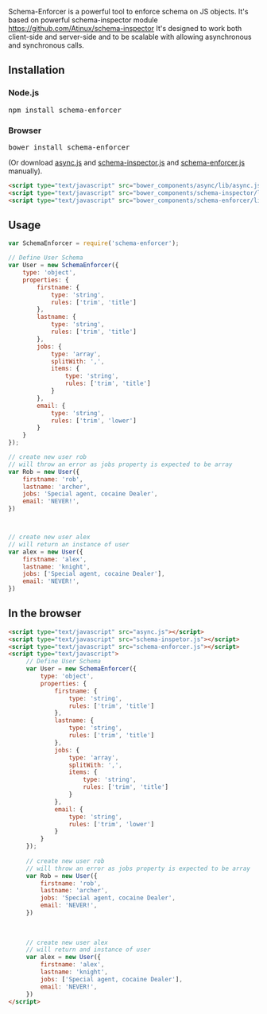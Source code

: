 Schema-Enforcer is a powerful tool to enforce schema on JS objects.
It's based on powerful schema-inspector module https://github.com/Atinux/schema-inspector
It's designed to work both client-side and server-side and to be scalable with allowing asynchronous and synchronous calls.

## Installation

### Node.js
<pre>npm install schema-enforcer</pre>

### Browser
<pre>bower install schema-enforcer</pre>
(Or download [async.js](https://raw.github.com/caolan/async/master/lib/async.js) and [schema-inspector.js](https://raw.github.com/Atinux/schema-inspector/master/lib/schema-inspector.js) and [schema-enforcer.js]() manually).
```html
<script type="text/javascript" src="bower_components/async/lib/async.js"></script>
<script type="text/javascript" src="bower_components/schema-inspector/lib/schema-inspector.js"></script>
<script type="text/javascript" src="bower_components/schema-enforcer/lib/schema-enforcer.js"></script>
```

## Usage

```javascript
var SchemaEnforcer = require('schema-enforcer');

// Define User Schema
var User = new SchemaEnforcer({
    type: 'object',
    properties: {
        firstname: {
            type: 'string',
            rules: ['trim', 'title']
        },
        lastname: {
            type: 'string',
            rules: ['trim', 'title']
        },
        jobs: {
            type: 'array',
            splitWith: ',',
            items: {
                type: 'string',
                rules: ['trim', 'title']
            }
        },
        email: {
            type: 'string',
            rules: ['trim', 'lower']
        }
    }
});

// create new user rob
// will throw an error as jobs property is expected to be array
var Rob = new User({
    firstname: 'rob',
    lastname: 'archer',
    jobs: 'Special agent, cocaine Dealer',
    email: 'NEVER!',
})



// create new user alex
// will return an instance of user
var alex = new User({
    firstname: 'alex',
    lastname: 'knight',
    jobs: ['Special agent, cocaine Dealer'],
    email: 'NEVER!',
})
```

## In the browser

```html
<script type="text/javascript" src="async.js"></script>
<script type="text/javascript" src="schema-inspetor.js"></script>
<script type="text/javascript" src="schema-enforcer.js"></script>
<script type="text/javascript">
     // Define User Schema
     var User = new SchemaEnforcer({
         type: 'object',
         properties: {
             firstname: {
                 type: 'string',
                 rules: ['trim', 'title']
             },
             lastname: {
                 type: 'string',
                 rules: ['trim', 'title']
             },
             jobs: {
                 type: 'array',
                 splitWith: ',',
                 items: {
                     type: 'string',
                     rules: ['trim', 'title']
                 }
             },
             email: {
                 type: 'string',
                 rules: ['trim', 'lower']
             }
         }
     });
     
     // create new user rob
     // will throw an error as jobs property is expected to be array
     var Rob = new User({
         firstname: 'rob',
         lastname: 'archer',
         jobs: 'Special agent, cocaine Dealer',
         email: 'NEVER!',
     })
     
     
     
     // create new user alex
     // will return and instance of user
     var alex = new User({
         firstname: 'alex',
         lastname: 'knight',
         jobs: ['Special agent, cocaine Dealer'],
         email: 'NEVER!',
     })
</script>
```

